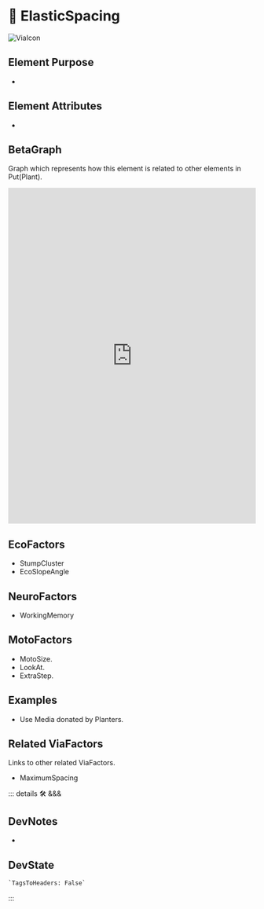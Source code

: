 
# 🔻 <via>ElasticSpacing</via>

![ViaIcon](/Via/Via_Icon.png)

## Element Purpose

-

## Element Attributes

-

## BetaGraph

Graph which represents how this element is related to other elements in Put(Plant).
<iframe
    width="100%"
    height="684"
    frameborder="0"
    src="https://observablehq.com/embed/@d3/force-directed-graph/2?cells=chart"
></iframe>

## EcoFactors

- StumpCluster
- EcoSlopeAngle

## NeuroFactors

- WorkingMemory

## MotoFactors

- MotoSize.
- LookAt.
- ExtraStep.

## Examples

- Use Media donated by Planters.

## Related ViaFactors

Links to other related ViaFactors.

- MaximumSpacing

::: details 🛠 <dev>&&&</dev>

## DevNotes

-

## DevState

```py
`TagsToHeaders: False`
```

:::
